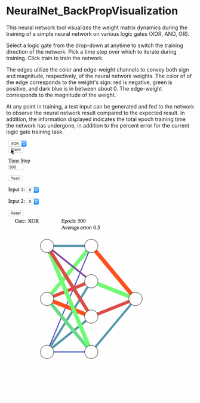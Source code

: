 # NeuralNet_BackPropVisualization
This neural network tool visualizes the weight matrix dynamics during the training of a simple neural network on various logic gates (XOR, AND, OR).

Select a logic gate from the drop-down at anytime to switch the training direction of the network. Pick a time step over which to iterate during training. Click train to train the network.

The edges utilize the color and edge-weight channels to convey both sign and magnitude, respectively, of the neural network weights. The color of of the edge corresponds to the weight's sign: red is negative, green is positive, and dark blue is in between about 0. The edge-weight corresponds to the magnitude of the weight.

At any point in training, a test input can be generated and fed to the network to observe the neural network result compared to the expected result. In addition, the information displayed indicates the total epoch training time the network has undergone, in addition to the percent error for the current logic gate training task.

<img src="resources/back.gif" width=500></img>
